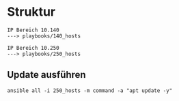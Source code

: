 # Struktur

```
IP Bereich 10.140
---> playbooks/140_hosts

IP Bereich 10.250
---> playbooks/250_hosts
```

## Update ausführen
```
ansible all -i 250_hosts -m command -a "apt update -y"
```
